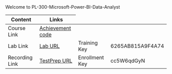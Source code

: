 <html lang="en">
    <head> Welcome to PL-300-Microsoft-Power-BI-Data-Analyst
    </head>

</html>

<body>
<table>
  <thead>
    <tr>
      <th>Content</th>
      <th>Links</th>
    </tr>
  </thead>
 <tbody> 
    <tr>
      <td>Course Link</td>
      <td><a href="https://learn.microsoft.com/users/me/achievements?redeem=6LYK32&WT.mc_id=ilt_partner_webpage_wwl&ocid=4428290&DCS=DEPR2520491/"> Achievement code</a></td>
     </tr>
     <tr>
      <td>Lab Link</td>
      <td><a href="https://gsi.learnondemand.net/"> Lab URL </a></td>
      <td> Training Key </td>
      <td> 6265AB815A9F4A74 </a></td>  
    </tr>
    <tr>
      <td>Recording Link</td>
      <td><a href="https://testprep.cloudthat.com/course/view.php?id=2584"> TestPrep URL </a></td>
      <td> Enrollment Key </td>
      <td> cc5W6qdGyN </a></td>  
    </tr>
 </tbody>  
</table>
